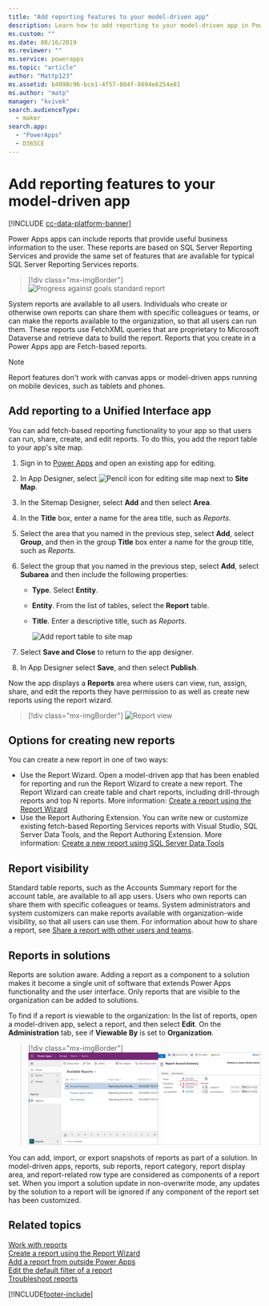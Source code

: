 ```yaml
---
title: "Add reporting features to your model-driven app" 
description: Learn how to add reporting to your model-driven app in Power Apps.
ms.custom: ""
ms.date: 08/16/2019
ms.reviewer: ""
ms.service: powerapps
ms.topic: "article"
author: "Mattp123"
ms.assetid: b4098c96-bce1-4f57-804f-8694e6254e81
ms.author: "matp"
manager: "kvivek"
search.audienceType: 
  - maker
search.app: 
  - "PowerApps"
  - D365CE
---
```

# Add reporting features to your model-driven app

[!INCLUDE [cc-data-platform-banner](../../includes/cc-data-platform-banner.md)]

Power Apps apps can include reports that provide useful business information to the user. These reports are based on SQL Server Reporting Services and provide the same set of features that are available for typical SQL Server Reporting Services reports.

> [!div class="mx-imgBorder"] 
> ![Progress against goals standard report](media/progress-against-goals-report.png "Progress against goals standard report")

System reports are available to all users. Individuals who create or otherwise own reports can share them with specific colleagues or teams, or can make the reports available to the organization, so that all users can run them. These reports use FetchXML queries that are proprietary to Microsoft Dataverse and retrieve data to build the report. Reports that you create in a Power Apps app are Fetch-based reports.

> [!NOTE]
> Report features don't work with canvas apps or model-driven apps running on mobile devices, such as tablets and phones. 

<!-- Reports can be built in either of the following ways.

- From a model-driven app using the report wizard. More information: [Create or edit a report using the Report Wizard](/dynamics365/customer-engagement/basics/create-edit-copy-report-wizard) 
- Create custom reports using SQL Server Data Tools and Report Authoring Extensions. More information: [Reporting and Analytics Guide](/dynamics365/customer-engagement/analytics/reporting-analytics-with-dynamics-365)  -->


## Add reporting to a Unified Interface app
You can add fetch-based reporting functionality to your app so that users can run, share, create, and edit reports. To do this, you add the report table to your app's site map. 

1. Sign in to [Power Apps](https://make.powerapps.com/?utm_source=padocs&utm_medium=linkinadoc&utm_campaign=referralsfromdoc) and open an existing app for editing. 
2. In App Designer, select ![Pencil icon for editing site map](media/ccf-pencil-icon.png) next to **Site Map**. 
3. In the Sitemap Designer, select **Add** and then select **Area**. 
4. In the **Title** box, enter a name for the area title, such as *Reports*. 
5. Select the area that you named in the previous step, select **Add**, select **Group**, and then in the group **Title** box enter a name for the group title, such as *Reports*. 
6. Select the group that you named in the previous step, select **Add**, select **Subarea** and then include the following properties: 

   - **Type**. Select **Entity**.
   - **Entity**. From the list of tables, select the **Report** table.  
   - **Title**. Enter a descriptive title, such as *Reports*.

      ![Add report table to site map](media/report-entity-sitemap.png)

7. Select **Save and Close** to return to the app designer. 


8. In App Designer select **Save**, and then select **Publish**.

Now the app displays a **Reports** area where users can view, run, assign, share, and edit the reports they have permission to as well as create new reports using the report wizard. 

> [!div class="mx-imgBorder"] 
> ![Report view](media/report-feature-in-app.png "Report view")

## Options for creating new reports
You can create a new report in one of two ways:
- Use the Report Wizard. Open a model-driven app that has been enabled for reporting and run the Report Wizard to create a new report. The Report Wizard can create table and chart reports, including drill-through reports and top N reports. More information: [Create a report using the Report Wizard](../../user/create-report-with-wizard.md) 
- Use the Report Authoring Extension. You can write new or customize existing fetch-based Reporting Services reports with Visual Studio, SQL Server Data Tools, and the Report Authoring Extension. More information: [Create a new report using SQL Server Data Tools](/dynamics365/customer-engagement/analytics/create-a-new-report-using-sql-server-data-tools)

## Report visibility
Standard table reports, such as the Accounts Summary report for the account table, are available to all app users. Users who own reports can share them with specific colleagues or teams. System administrators and system customizers can make reports available with organization-wide visibility, so that all users can use them. For information about how to share a report, see [Share a report with other users and teams](../../user/work-with-reports.md#share-a-report-with-other-users-or-teams). 

## Reports in solutions
Reports are solution aware. Adding a report as a component to a solution makes it become a single unit of software that extends Power Apps functionality and the user interface. Only reports that are visible to the organization can be added to solutions.

To find if a report is viewable to the organization: In the list of reports, open a model-driven app, select a report, and then select **Edit**. On the **Administration** tab, see if **Viewable By** is set to **Organization**. 

> [!div class="mx-imgBorder"] 
> ![Organization level report visibility](media/report-scope.png "Organization level report visibility")

You can add, import, or export snapshots of reports as part of a solution. In model-driven apps, reports, sub reports, report category, report display area, and report-related row type are considered as components of a report set. When you import a solution update in non-overwrite mode, any updates by the solution to a report will be ignored if any component of the report set has been customized.

## Related topics

[Work with reports](/powerapps/user/work-with-reports)<br/>
[Create a report using the Report Wizard](/powerapps/user/create-report-with-wizard)<br/>
[Add a report from outside Power Apps](/powerapps/user/add-existing-report)<br/>
[Edit the default filter of a report](/powerapps/user/edit-report-filter)<br/>
[Troubleshoot reports](/powerapps/user/troubleshoot-reports)


[!INCLUDE[footer-include](../../includes/footer-banner.md)]